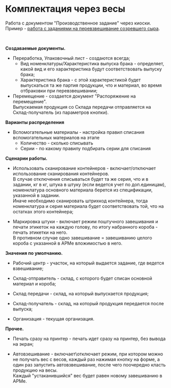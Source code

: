 ﻿**Комплектация через весы**
===========================

Работа с документом "Производственное задание" через киоски. Пример -
[работа с заданиями на перевзвешивание созревшего сыра](../../../../SemiHardCheese/MarkedProduction/AccountingProduction/CompletingWithScales/readme.md).

 

**Создаваемые документы.**

-   Переработка, Упаковочный лист - создаются всегда;  
    - Вид номенклатуры/Характеристика выпуска брака - определяет, какой вид и его характеристика будут соответствовать выпуску брака;
    - Характеристика брака - с этой характеристикой будет выпускаться та же партия продукции, что и материал, во время отбраковки при перевзвешивании;
-   Перемещение - создается документ "Распоряжение на перемещение".   
    Выпускаемая продукция со Склада передачи отправляется на
    Склад-получатель (из параметров кнопки).



**Варианты распределения**

- Вспомогательные материалы - настройка правил списания вспомогательных материалов на этапе
  - Количество - сколько списывать
  - Серии - по какому правилу подбирать серии для списания

**Сценарии работы.**

-   Использовать сканирование контейнеров - включает/отключает использование сканирования контейнеров.  
В случае отключения списываться будет та же серия, что и в задании, кг в кг, штука в штуку (если ведется учет по доп.единицам), номенклатура основного материала берется из спецификации, указанной в задании.  
Иначе необходимо сканировать штрихкод контейнера, тогда
номенклатура и серия материала будет соответствовать той, что на остатках этого контейнера;
    
-   Маркировка штуки - включает режим поштучного завешивания и печати этикеток на каждую голову, по итогу набранного короба - печать этикетки на него.  
В противном случае одно завешивание = завешиванию целого короба с указанной в АРМе вложимостью в него.

**Значения по умолчанию.**

-   Рабочий центр - участок, на который выдается задание, где ведется взвешивание;

-   Склад-отправитель - склад, с которого будет списан основной материал и короба;
-   Склад передачи - склад, на который выпускается продукция;
-   Склад-получатель - склад, на который продукция передается после выпуска;
-   Организация - текущая организация.

**Прочее.**

-   Печать сразу на принтер - печать идет сразу на принтер, без вывода на экран;

-   Автовзешивание - включает\\отключает режим, при котором можно не получать вес с весов, каждый раз нажимая кнопку на форме, а один раз запустить автовзвешивание, после чего поочередно класть продукцию на весы.   
Каждый "устаканившийся" вес будет равен новому завешиванию в АРМе.

 

 
